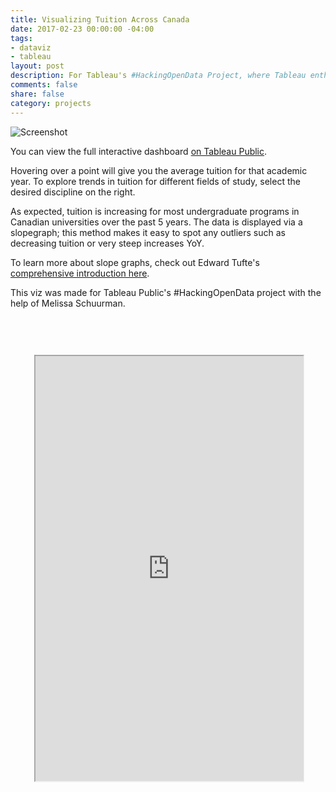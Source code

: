 ```yaml
---
title: Visualizing Tuition Across Canada
date: 2017-02-23 00:00:00 -04:00
tags:
- dataviz
- tableau
layout: post
description: For Tableau's #HackingOpenData Project, where Tableau enthusiasts were challenged to make good with data viz by "hacking" open data and collaboratively visualizing the stories within it.
comments: false
share: false
category: projects
---
```


![Screenshot](http://www.justinsjlee.com/costofstudying1.png "Cost of Studying 1 PNG")

You can view the full interactive dashboard [on Tableau Public](https://public.tableau.com/profile/justin.sj.lee#!/vizhome/TuitionCostsRisingAcrossCanada/Main).

Hovering over a point will give you the average tuition for that academic year. To explore trends in tuition for different fields of study, select the desired discipline on the right.

As expected, tuition is increasing for most undergraduate programs in Canadian universities over the past 5 years. The data is displayed via a slopegraph; this method makes it easy to spot any outliers such as decreasing tuition or very steep increases YoY. 

To learn more about slope graphs, check out Edward Tufte's [comprehensive introduction here](https://www.edwardtufte.com/bboard/q-and-a-fetch-msg?msg_id=0003nk).

This viz was made for Tableau Public's #HackingOpenData project with the help of Melissa Schuurman.

<iframe src="https://public.tableau.com/views/TuitionCostsRisingAcrossCanada/Main?:embed=true&:display_count=yes&:showVizHome=no" width="100%" height="800" style="-webkit-transform:scale(0.85);-moz-transform-scale(0.85);"></iframe>
